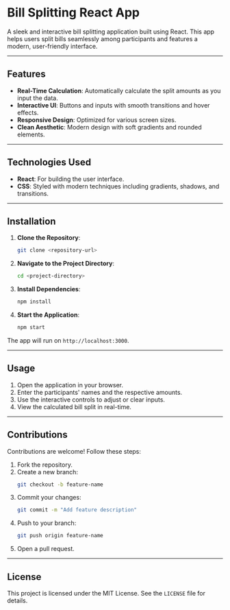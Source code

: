 # Bill Splitting React App

A sleek and interactive bill splitting application built using React. This app helps users split bills seamlessly among participants and features a modern, user-friendly interface.

---

## Features
- **Real-Time Calculation**: Automatically calculate the split amounts as you input the data.
- **Interactive UI**: Buttons and inputs with smooth transitions and hover effects.
- **Responsive Design**: Optimized for various screen sizes.
- **Clean Aesthetic**: Modern design with soft gradients and rounded elements.

---

## Technologies Used

- **React**: For building the user interface.
- **CSS**: Styled with modern techniques including gradients, shadows, and transitions.

---

## Installation

1. **Clone the Repository**:
   ```bash
   git clone <repository-url>
   ```
2. **Navigate to the Project Directory**:
   ```bash
   cd <project-directory>
   ```
3. **Install Dependencies**:
   ```bash
   npm install
   ```
4. **Start the Application**:
   ```bash
   npm start
   ```

The app will run on `http://localhost:3000`.

---

## Usage

1. Open the application in your browser.
2. Enter the participants' names and the respective amounts.
3. Use the interactive controls to adjust or clear inputs.
4. View the calculated bill split in real-time.

---

## Contributions

Contributions are welcome! Follow these steps:

1. Fork the repository.
2. Create a new branch:
   ```bash
   git checkout -b feature-name
   ```
3. Commit your changes:
   ```bash
   git commit -m "Add feature description"
   ```
4. Push to your branch:
   ```bash
   git push origin feature-name
   ```
5. Open a pull request.

---

## License

This project is licensed under the MIT License. See the `LICENSE` file for details.

